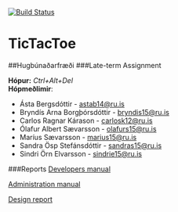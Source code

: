 [![Build Status](https://travis-ci.org/KontrolAltDelete/TicTacToe.png)](https://travis-ci.org/KontrolAltDelete/TicTacToe)
# TicTacToe
##Hugbúnaðarfræði
###Late-term Assignment 

**Hópur:** _Ctrl+Alt+Del_ <br />
**Hópmeðlimir**: <br />
* Ásta Bergsdóttir - astab14@ru.is  <br />
* Bryndís Arna Borgþórsdóttir - bryndis15@ru.is <br />
* Carlos Ragnar Kárason - carlosk12@ru.is  <br />
* Ólafur Albert Sævarsson - olafurs15@ru.is  <br />
* Maríus Sævarsson - marius15@ru.is  <br />
* Sandra Ösp Stefánsdóttir - sandras15@ru.is  <br />
* Sindri Örn Elvarsson - sindrie15@ru.is  <br />

###Reports
[Developers manual](https://github.com/KontrolAltDelete/TicTacToe/blob/Documentation/docs/Development_Manual.md)

[Administration manual](https://github.com/KontrolAltDelete/TicTacToe/blob/Documentation/docs/Administration_Manual.md)

[Design report](https://github.com/KontrolAltDelete/TicTacToe/blob/Documentation/docs/Design_Report.md)

